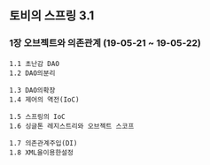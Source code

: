 ## 토비의 스프링 3.1


### 1장 오브젝트와 의존관계 (19-05-21 ~ 19-05-22)
    1.1 초난감 DAO
    1.2 DAO의분리
    
    1.3 DAO의확장
    1.4 제어의 역전(IoC)
    
    1.5 스프링의 IoC
    1.6 싱글톤 레지스트리와 오브젝트 스코프
    
    1.7 의존관계주입(DI)
    1.8 XML을이용한설정
